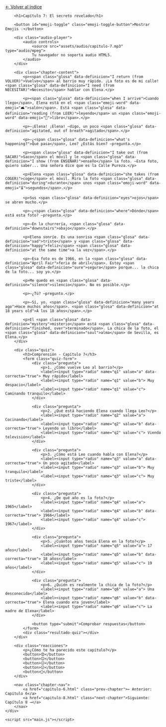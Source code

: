 <html lang="es">
<head>
    <meta charset="UTF-8">
    <meta name="viewport" content="width=device-width, initial-scale=1.0">
    <title>Capítulo 7: El secreto revelado</title>
    <link rel="stylesheet" href="style.css">
</head>
<body>
    <div class="container">
        <a href="index.html" class="back-link">← Volver al índice</a>
        
        <h1>Capítulo 7: El secreto revelado</h1>
        
        <button id="emoji-toggle" class="emoji-toggle-button">Mostrar Emojis 💡</button>
        
        <div class="audio-player">
            <audio controls>
                <source src="assets/audio/capitulo-7.mp3" type="audio/mpeg">
                Tu navegador no soporta audio HTML5.
            </audio>
        </div>
        
        <div class="chapter-content">
            <p><span class="glosa" data-definicion="I return (from VOLVER)">Vuelvo</span> al barrio muy rápido. ¡La foto es de mi calle! <span class="glosa" data-definicion="I need (from NECESITAR)">Necesito</span> hablar con Elena.</p>

            <p><span class="glosa" data-definicion="when I arrive">Cuando llego</span>, Elena está en el <span class="emoji-word" data-emoji="🛋️">salón</span>. Está <span class="glosa" data-definicion="reading (from LEER)">leyendo</span> un <span class="emoji-word" data-emoji="📖">libro</span>.</p>

            <p>—¡Elena! ¡Elena! —digo, un poco <span class="glosa" data-definicion="agitated, out of breath">agitado</span>.</p>

            <p>—¿<span class="glosa" data-definicion="what's happening?">Qué pasa</span>, Leo? ¿Estás bien? —pregunta.</p>

            <p><span class="glosa" data-definicion="I take out (from SACAR)">Saco</span> el móvil y le <span class="glosa" data-definicion="I show (from ENSEÑAR)">enseño</span> la foto. —Esta foto, quiero saber... Una señora dice que es la Calle Pureza.</p>

            <p>Elena <span class="glosa" data-definicion="she takes (from COGER)">coge</span> el móvil. Mira la foto <span class="glosa" data-definicion="during">durante</span> unos <span class="emoji-word" data-emoji="⏳">segundos</span>.</p>

            <p>Sus <span class="glosa" data-definicion="eyes">ojos</span> se abren mucho.</p>

            <p>—¿<span class="glosa" data-definicion="where">Dónde</span> está esta foto? —pregunta.</p>

            <p>—En la churrería, <span class="glosa" data-definicion="downstairs">abajo</span>.</p>

            <p>Elena sonríe. Es una sonrisa <span class="glosa" data-definicion="sad">triste</span> y <span class="glosa" data-definicion="happy">feliz</span> <span class="glosa" data-definicion="at the same time">a la vez</span>.</p>

            <p>—Esa foto es de 1966, en la <span class="glosa" data-definicion="April Fair">feria de abril</span>. Estoy <span class="glosa" data-definicion="sure">segura</span> porque... la chica de la foto... soy yo.</p>

            <p>Me quedo en <span class="glosa" data-definicion="silence">silencio</span>. No es posible.</p>

            <p>—¿Tú? —pregunto.</p>

            <p>—Sí, yo. <span class="glosa" data-definicion="many years ago">Hace muchos años</span>. <span class="glosa" data-definicion="at 18 years old">A los 18 años</span>.</p>

            <p>El <span class="glosa" data-definicion="mystery">misterio</span> está <span class="glosa" data-definicion="finished, over">terminado</span>. La chica de la foto, el <span class="glosa" data-definicion="soul">alma</span> de Sevilla, es Elena.</p>
        </div>

        <div class="quiz">
            <h3>Comprensión - Capítulo 7</h3>
            <form class="quiz-form">
                <div class="pregunta">
                    <p>1. ¿Cómo vuelve Leo al barrio?</p>
                    <label><input type="radio" name="q1" value="a" data-correcta="true"> Muy rápido</label>
                    <label><input type="radio" name="q1" value="b"> Muy despacio</label>
                    <label><input type="radio" name="q1" value="c"> Caminando tranquilo</label>
                </div>

                <div class="pregunta">
                    <p>2. ¿Qué está haciendo Elena cuando llega Leo?</p>
                    <label><input type="radio" name="q2" value="a"> Cocinando</label>
                    <label><input type="radio" name="q2" value="b" data-correcta="true"> Leyendo un libro</label>
                    <label><input type="radio" name="q2" value="c"> Viendo televisión</label>
                </div>

                <div class="pregunta">
                    <p>3. ¿Cómo está Leo cuando habla con Elena?</p>
                    <label><input type="radio" name="q3" value="a" data-correcta="true"> Un poco agitado</label>
                    <label><input type="radio" name="q3" value="b"> Muy tranquilo</label>
                    <label><input type="radio" name="q3" value="c"> Muy triste</label>
                </div>

                <div class="pregunta">
                    <p>4. ¿De qué año es la foto?</p>
                    <label><input type="radio" name="q4" value="a"> 1965</label>
                    <label><input type="radio" name="q4" value="b" data-correcta="true"> 1966</label>
                    <label><input type="radio" name="q4" value="c"> 1967</label>
                </div>

                <div class="pregunta">
                    <p>5. ¿Cuántos años tenía Elena en la foto?</p>
                    <label><input type="radio" name="q5" value="a"> 17 años</label>
                    <label><input type="radio" name="q5" value="b" data-correcta="true"> 18 años</label>
                    <label><input type="radio" name="q5" value="c"> 19 años</label>
                </div>

                <div class="pregunta">
                    <p>6. ¿Quién es realmente la chica de la foto?</p>
                    <label><input type="radio" name="q6" value="a"> Una desconocida</label>
                    <label><input type="radio" name="q6" value="b" data-correcta="true"> Elena cuando era joven</label>
                    <label><input type="radio" name="q6" value="c"> La madre de Elena</label>
                </div>

                <button type="submit">Comprobar respuestas</button>
            </form>
            <div class="resultado-quiz"></div>
        </div>

        <div class="reacciones">
            <p>¿Cómo te ha parecido este capítulo?</p>
            <button>😍</button>
            <button>😊</button>
            <button>😐</button>
            <button>😕</button>
            <button>🤔</button>
        </div>

        <nav class="chapter-nav">
            <a href="capitulo-6.html" class="prev-chapter">← Anterior: Capítulo 6</a>
            <a href="capitulo-8.html" class="next-chapter">Siguiente: Capítulo 8 →</a>
        </nav>
    </div>

    <script src="main.js"></script>
</body>
</html>
